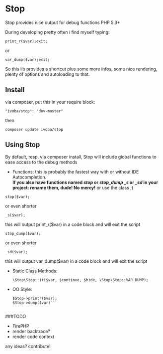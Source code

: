 Stop
====

Stop provides nice output for debug functions PHP 5.3+

During developing pretty often i find myself typing:

    print_r($var);exit;

or

    var_dump($var);exit; 

So this lib provides a shortcut plus some more infos, some nice rendering, plenty of options and autoloading to that.

Install
----------
via composer, put this in your require block:  

    "ivoba/stop": "dev-master"

then  

    composer update ivoba/stop



Using Stop
----------

By default, resp. via composer install, Stop will include global functions to ease access to the debug methods

* Functions:
this is probably the fastest way with or without IDE Autocompletion.  
**If you also have functions named *stop* or *stop_dump* *_s* or *_sd* in your project: rename them, dude! No mercy!** or use the class ;) 
   
```stop($var);```

or even shorter

```_s($var);```

this will output print_r($var) in a code block and will exit the script

```stop_dump($var);```

or even shorter

```_sd($var);```

this will output var_dump($var) in a code block and will exit the script

* Static Class Methods:

   ```\Stop\Stop::it($var, $continue, $hide, \Stop\Stop::VAR_DUMP);```

* OO Style:

   ```$Stop = new \Stop\Stop(\Stop\Stop::ENV_DEV);  
   $Stop->printr($var);  
   $Stop->dump($var)```


###TODO

- FirePHP
- render backtrace?
- render code context 

any ideas? contribute!

